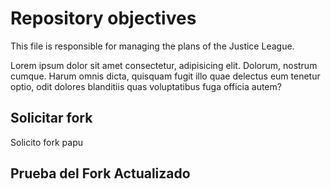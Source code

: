 # Repository objectives

This file is responsible for managing the plans of the Justice League.

Lorem ipsum dolor sit amet consectetur, adipisicing elit. Dolorum, nostrum cumque. Harum omnis dicta, quisquam fugit illo quae delectus eum tenetur optio, odit dolores blanditiis quas voluptatibus fuga officia autem?

## Solicitar fork
Solicito fork papu

## Prueba del Fork Actualizado
